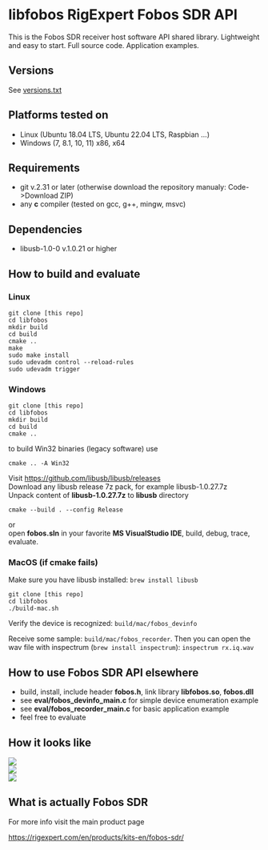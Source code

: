 # libfobos RigExpert Fobos SDR API

This is the Fobos SDR receiver host software API shared library. Lightweight and easy to start. Full source code. Application examples.

## Versions

See [versions.txt](versions.txt)

## Platforms tested on

- Linux (Ubuntu 18.04 LTS, Ubuntu 22.04 LTS, Raspbian ...)
- Windows (7, 8.1, 10, 11) x86, x64

## Requirements

- git v.2.31 or later (otherwise download the repository manualy: Code->Download ZIP)
- any **c** compiler (tested on gcc, g++, mingw, msvc) 

## Dependencies

- libusb-1.0-0 v.1.0.21 or higher

## How to build and evaluate

### Linux
```
git clone [this repo]
cd libfobos
mkdir build
cd build
cmake ..
make
sudo make install
sudo udevadm control --reload-rules
sudo udevadm trigger
```
### Windows
```
git clone [this repo]
cd libfobos
mkdir build
cd build
cmake ..
```
to build Win32 binaries (legacy software) use

```
cmake .. -A Win32
```

Visit https://github.com/libusb/libusb/releases<br />
Download any libusb release 7z pack, for example  libusb-1.0.27.7z<br />
Unpack content of **libusb-1.0.27.7z** to **libusb** directory<br />
```
cmake --build . --config Release
```
or<br />
open **fobos.sln** in your favorite **MS VisualStudio IDE**, build, debug, trace, evaluate.<br />

### MacOS (if cmake fails)
Make sure you have libusb installed: `brew install libusb`
```
git clone [this repo]
cd libfobos
./build-mac.sh
```
Verify the device is recognized: `build/mac/fobos_devinfo`

Receive some sample: `build/mac/fobos_recorder`. Then you can open the wav file with inspectrum (`brew install inspectrum`): `inspectrum rx.iq.wav` 

## How to use Fobos SDR API elsewhere

- build, install, include header **fobos.h**, link library **libfobos.so**, **fobos.dll**  
- see **eval/fobos_devinfo_main.c**  for simple device enumeration example
- see **eval/fobos_recorder_main.c** for basic application example 
- feel free to evaluate

## How it looks like

<img src="./showimg/Screenshot001.png" scale="100%"/><br />
<img src="./showimg/Screenshot002.png" scale="100%"/><br />
<img src="./showimg/Screenshot003.png" scale="100%"/><br />

## What is actually Fobos SDR

For more info visit the main product page

https://rigexpert.com/en/products/kits-en/fobos-sdr/
